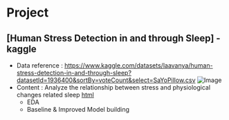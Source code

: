# Project

## <personal project>

## [Human Stress Detection in and through Sleep] - kaggle
 * Data reference : https://www.kaggle.com/datasets/laavanya/human-stress-detection-in-and-through-sleep?datasetId=1936400&sortBy=voteCount&select=SaYoPillow.csv
![Image](https://user-images.githubusercontent.com/108512808/185540381-1258f378-3e77-4cbf-b75a-ccce94793ecb.png)
 * Content : Analyze the relationship between stress and physiological changes related sleep [html](https://github.com/chanbyeol01/Project/tree/main/Human_sleep_stress)
   *  EDA
   *  Baseline & Improved Model building 
